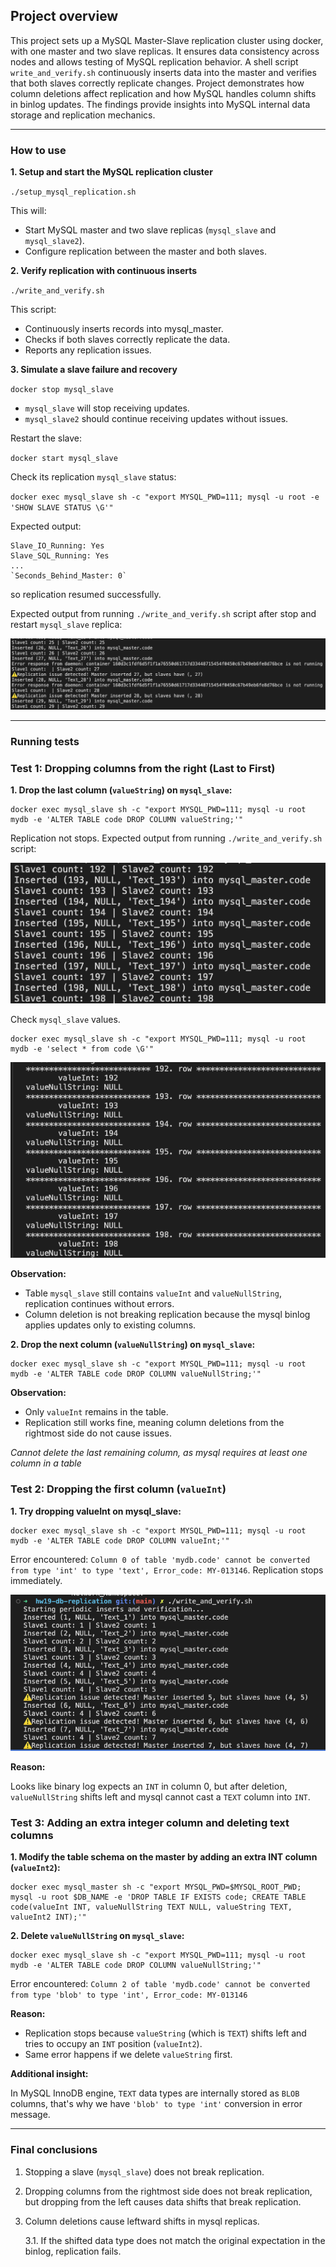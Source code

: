 ## Project overview

This project sets up a MySQL Master-Slave replication cluster using docker, with one master and two slave replicas. It ensures data consistency across nodes and allows testing of MySQL replication behavior. A shell script `write_and_verify.sh` continuously inserts data into the master and verifies that both slaves correctly replicate changes. 
Project demonstrates how column deletions affect replication and how MySQL handles column shifts in binlog updates. The findings provide insights into MySQL internal data storage and replication mechanics.

___

### How to use

**1. Setup and start the MySQL replication cluster**

`./setup_mysql_replication.sh`

This will:
- Start MySQL master and two slave replicas (`mysql_slave` and `mysql_slave2`).
- Configure replication between the master and both slaves.

**2. Verify replication with continuous inserts**

`./write_and_verify.sh`

This script:
- Continuously inserts records into mysql_master.
- Checks if both slaves correctly replicate the data.
- Reports any replication issues.

**3. Simulate a slave failure and recovery**

 `docker stop mysql_slave`

- `mysql_slave` will stop receiving updates.
- `mysql_slave2` should continue receiving updates without issues.

Restart the slave:

`docker start mysql_slave`


Check its replication `mysql_slave` status:

`docker exec mysql_slave sh -c "export MYSQL_PWD=111; mysql -u root -e 'SHOW SLAVE STATUS \G'"`

Expected output:

```
Slave_IO_Running: Yes
Slave_SQL_Running: Yes
...
`Seconds_Behind_Master: 0`
```
so replication resumed successfully.


Expected output from running `./write_and_verify.sh` script after stop and restart `mysql_slave` replica: 

![alt text](./images/image.png)

___

### Running tests

### Test 1: Dropping columns from the right (Last to First)

**1. Drop the last column (`valueString`) on `mysql_slave`:**
```
docker exec mysql_slave sh -c "export MYSQL_PWD=111; mysql -u root mydb -e 'ALTER TABLE code DROP COLUMN valueString;'"
```

Replication not stops. Expected output from running `./write_and_verify.sh` script:

![alt text](./images/image-1.png)

Check `mysql_slave` values. 

```
docker exec mysql_slave sh -c "export MYSQL_PWD=111; mysql -u root mydb -e 'select * from code \G'"
```

![alt text](./images/image-2.png)

**Observation:**

- Table `mysql_slave` still contains `valueInt` and `valueNullString`, replication continues without errors.
- Column deletion is not breaking replication because the mysql binlog applies updates only to existing columns.

**2. Drop the next column (`valueNullString`) on `mysql_slave`:**
```
docker exec mysql_slave sh -c "export MYSQL_PWD=111; mysql -u root mydb -e 'ALTER TABLE code DROP COLUMN valueNullString;'"
```

**Observation:**
- Only `valueInt` remains in the table.
- Replication still works fine, meaning column deletions from the rightmost side do not cause issues.

*Cannot delete the last remaining column, as mysql requires at least one column in a table*

### Test 2: Dropping the first column (`valueInt`)

**1. Try dropping valueInt on mysql_slave:**
```
docker exec mysql_slave sh -c "export MYSQL_PWD=111; mysql -u root mydb -e 'ALTER TABLE code DROP COLUMN valueInt;'"
```

Error encountered: `Column 0 of table 'mydb.code' cannot be converted from type 'int' to type 'text', Error_code: MY-013146`.
Replication stops immediately.

![alt text](./images/image-3.png)

**Reason:** 

Looks like binary log expects an `INT` in column 0, but after deletion, `valueNullString` shifts left and mysql cannot cast a `TEXT` column into `INT`.

### Test 3: Adding an extra integer column and deleting text columns

**1. Modify the table schema on the master by adding an extra INT column (`valueInt2`):**
```
docker exec mysql_master sh -c "export MYSQL_PWD=$MYSQL_ROOT_PWD; mysql -u root $DB_NAME -e 'DROP TABLE IF EXISTS code; CREATE TABLE code(valueInt INT, valueNullString TEXT NULL, valueString TEXT, valueInt2 INT);'"
```

**2. Delete `valueNullString` on `mysql_slave`:**
```
docker exec mysql_slave sh -c "export MYSQL_PWD=111; mysql -u root mydb -e 'ALTER TABLE code DROP COLUMN valueNullString;'"
```

Error encountered: `Column 2 of table 'mydb.code' cannot be converted from type 'blob' to type 'int', Error_code: MY-013146`

**Reason:** 

- Replication stops because `valueString` (which is `TEXT`) shifts left and tries to occupy an `INT` position (`valueInt2`).
- Same error happens if we delete `valueString` first.

**Additional insight:**

In MySQL InnoDB engine, `TEXT` data types are internally stored as `BLOB` columns, that's why we have `'blob' to type 'int'` conversion in error message.

___

### Final conclusions

1. Stopping a slave (`mysql_slave`) does not break replication.
2. Dropping columns from the rightmost side does not break replication, but dropping from the left causes data shifts that break replication.
3. Column deletions cause leftward shifts in mysql replicas.

    3.1. If the shifted data type does not match the original expectation in the binlog, replication fails. 